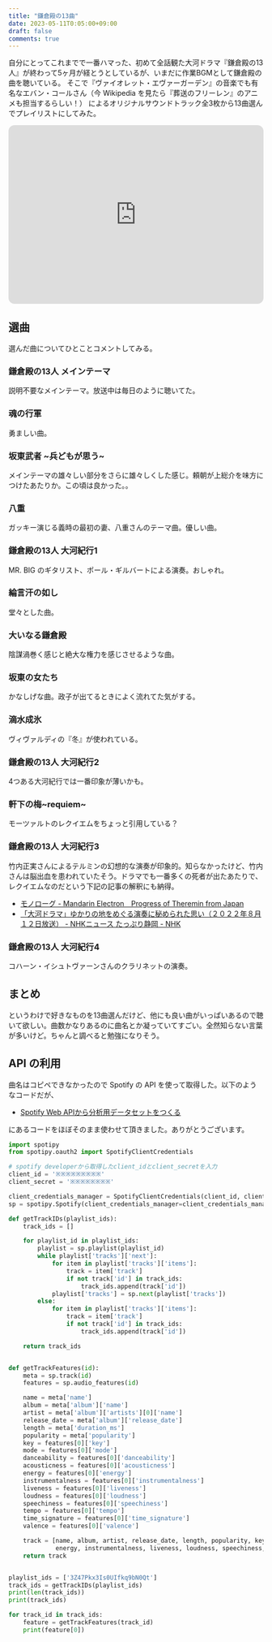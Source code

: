 ```yaml
---
title: "鎌倉殿の13曲"
date: 2023-05-11T0:05:00+09:00
draft: false
comments: true
---
```


自分にとってこれまでで一番ハマった、初めて全話観た大河ドラマ『鎌倉殿の13人』が終わって5ヶ月が経とうとしているが、いまだに作業BGMとして鎌倉殿の曲を聴いている。
そこで『ヴァイオレット・エヴァーガーデン』の音楽でも有名なエバン・コールさん（今 Wikipedia を見たら『葬送のフリーレン』のアニメも担当するらしい！） によるオリジナルサウンドトラック全3枚から13曲選んでプレイリストにしてみた。

<iframe style="border-radius:12px" src="https://open.spotify.com/embed/playlist/3Z47Pkx3Is0UIfkq9bN0Qt?utm_source=generator&theme=0" width="100%" height="352" frameBorder="0" allowfullscreen="" allow="autoplay; clipboard-write; encrypted-media; fullscreen; picture-in-picture" loading="lazy"></iframe>

## 選曲

選んだ曲についてひとことコメントしてみる。

### 鎌倉殿の13人 メインテーマ

説明不要なメインテーマ。放送中は毎日のように聴いてた。

### 魂の行軍

勇ましい曲。

### 坂東武者 \~兵どもが思う\~

メインテーマの雄々しい部分をさらに雄々しくした感じ。頼朝が上総介を味方につけたあたりか。この頃は良かった。。

### 八重

ガッキー演じる義時の最初の妻、八重さんのテーマ曲。優しい曲。

### 鎌倉殿の13人 大河紀行1

MR. BIG のギタリスト、ポール・ギルバートによる演奏。おしゃれ。

### 綸言汗の如し

堂々とした曲。

### 大いなる鎌倉殿

陰謀渦巻く感じと絶大な権力を感じさせるような曲。

### 坂東の女たち

かなしげな曲。政子が出てるときによく流れてた気がする。

### 滴水成氷

ヴィヴァルディの『冬』が使われている。

### 鎌倉殿の13人 大河紀行2

4つある大河紀行では一番印象が薄いかも。

### 軒下の梅\~requiem\~

モーツァルトのレクイエムをちょっと引用している？

### 鎌倉殿の13人 大河紀行3

竹内正実さんによるテルミンの幻想的な演奏が印象的。知らなかったけど、竹内さんは脳出血を患われていたそう。ドラマでも一番多くの死者が出たあたりで、レクイエムなのだという下記の記事の解釈にも納得。

- [モノローグ - Mandarin Electron　Progress of Theremin from Japan](https://www.mandarinelectron.com/masami-takeuchi/monologue-and-interview/)
- [「大河ドラマ」ゆかりの地をめぐる演奏に秘められた思い（２０２２年８月１２日放送） - NHKニュース たっぷり静岡 - NHK](https://www.nhk.jp/p/ts/5MN78XKQYX/blog/bl/pE02pD9eDo/bp/pN2WZwKz4A/)

### 鎌倉殿の13人 大河紀行4

コハーン・イシュトヴァーンさんのクラリネットの演奏。

## まとめ

というわけで好きなものを13曲選んだけど、他にも良い曲がいっぱいあるので聴いて欲しい。曲数かなりあるのに曲名とか凝っていてすごい。全然知らない言葉が多いけど。ちゃんと調べると勉強になりそう。

## API の利用

曲名はコピペできなかったので Spotify の API を使って取得した。以下のようなコードだが、

- [Spotify Web APIから分析用データセットをつくる](https://zenn.dev/yuriponx/articles/ccb87e276dc361)

にあるコードをほぼそのまま使わせて頂きました。ありがとうございます。

```python
import spotipy
from spotipy.oauth2 import SpotifyClientCredentials

# spotify developerから取得したclient_idとclient_secretを入力
client_id = '※※※※※※※※※'
client_secret = '※※※※※※※※'

client_credentials_manager = SpotifyClientCredentials(client_id, client_secret)
sp = spotipy.Spotify(client_credentials_manager=client_credentials_manager)

def getTrackIDs(playlist_ids):
    track_ids = []

    for playlist_id in playlist_ids:
        playlist = sp.playlist(playlist_id)
        while playlist['tracks']['next']:
            for item in playlist['tracks']['items']:
                track = item['track']
                if not track['id'] in track_ids:
                    track_ids.append(track['id'])
            playlist['tracks'] = sp.next(playlist['tracks'])
        else:
            for item in playlist['tracks']['items']:
                track = item['track']
                if not track['id'] in track_ids:
                    track_ids.append(track['id'])

    return track_ids


def getTrackFeatures(id):
    meta = sp.track(id)
    features = sp.audio_features(id)

    name = meta['name']
    album = meta['album']['name']
    artist = meta['album']['artists'][0]['name']
    release_date = meta['album']['release_date']
    length = meta['duration_ms']
    popularity = meta['popularity']
    key = features[0]['key']
    mode = features[0]['mode']
    danceability = features[0]['danceability']
    acousticness = features[0]['acousticness']
    energy = features[0]['energy']
    instrumentalness = features[0]['instrumentalness']
    liveness = features[0]['liveness']
    loudness = features[0]['loudness']
    speechiness = features[0]['speechiness']
    tempo = features[0]['tempo']
    time_signature = features[0]['time_signature']
    valence = features[0]['valence']

    track = [name, album, artist, release_date, length, popularity, key, mode, danceability, acousticness,
             energy, instrumentalness, liveness, loudness, speechiness, tempo, time_signature, valence]
    return track


playlist_ids = ['3Z47Pkx3Is0UIfkq9bN0Qt']
track_ids = getTrackIDs(playlist_ids)
print(len(track_ids))
print(track_ids)

for track_id in track_ids:
    feature = getTrackFeatures(track_id)
    print(feature[0])
```
